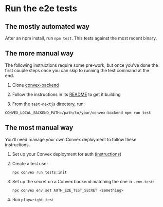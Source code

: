 # Run the e2e tests

## The mostly automated way

After an npm install, run `npm test`. This tests against the most recent binary.

## The more manual way

The following instructions require some pre-work, but once you've done the first couple steps once
you can skip to running the test command at the end.

1. Clone [convex-backend](https://github.com/get-convex/convex-backend)

1. Follow the instructions in its [README](https://github.com/get-convex/convex-backend/blob/main/README.md) to get it building

1. From the `test-nextjs` directory, run:

```
CONVEX_LOCAL_BACKEND_PATH=/path/to/your/convex-backend npm run test
```

## The most manual way

You'll need manage your own Convex deployment to follow these instructions.

1. Set up your Convex deployment for auth ([instructions](https://labs.convex.dev/auth/setup/manual))

1. Create a test user

   `npx convex run tests:init`

1. Set up the secret on a Convex backend matching the one in `.env.test`:

   `npx convex env set AUTH_E2E_TEST_SECRET <something>`

1. Run `playwright test`
